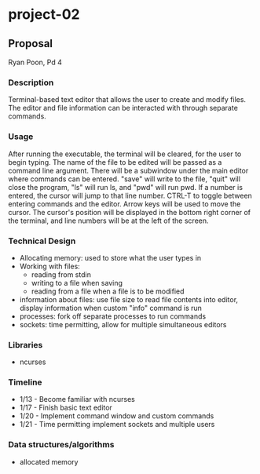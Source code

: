 # project-02

## Proposal
Ryan Poon, Pd 4

### Description
Terminal-based text editor that allows the user to create and modify files. The editor and file information can be interacted with through separate commands.

### Usage
After running the executable, the terminal will be cleared, for the user to begin typing. The name of the file to be edited will be passed as a command line argument. There will be a subwindow under the main editor where commands can be entered. "save" will write to the file, "quit" will close the program, "ls" will run ls, and "pwd" will run pwd. If a number is entered, the cursor will jump to that line number. CTRL-T to toggle between entering commands and the editor. Arrow keys will be used to move the cursor. The cursor's position will be displayed in the bottom right corner of the terminal, and line numbers will be at the left of the screen.

### Technical Design
- Allocating memory: used to store what the user types in
- Working with files:
    - reading from stdin
    - writing to a file when saving
    - reading from a file when a file is to be modified
- information about files: use file size to read file contents into editor, display information when custom "info" command is run
- processes: fork off separate processes to run commands
- sockets: time permitting, allow for multiple simultaneous editors

### Libraries
- ncurses

### Timeline
- 1/13 - Become familiar with ncurses
- 1/17 - Finish basic text editor
- 1/20 - Implement command window and custom commands
- 1/21 - Time permitting implement sockets and multiple users

### Data structures/algorithms
- allocated memory 

